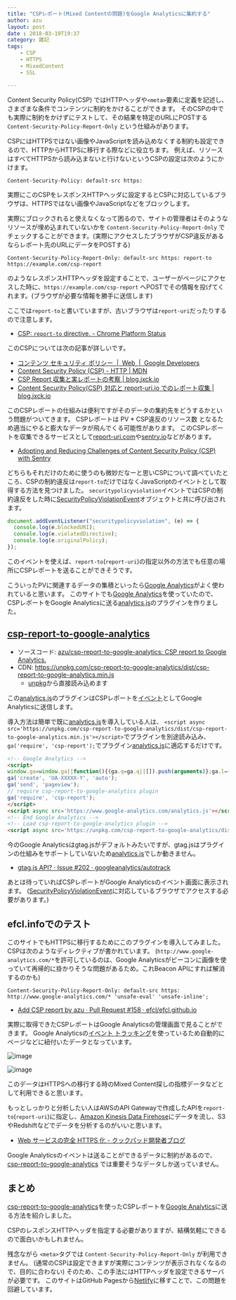 ```yaml
---
title: "CSPレポート(Mixed Contentの問題)をGoogle Analyticsに集約する"
author: azu
layout: post
date : 2018-03-19T19:37
category: 雑記
tags:
    - CSP
    - HTTPS
    - MixedContent
    - SSL

---
```



Content Security Policy(CSP) ではHTTPヘッダや`<meta>`要素に定義を記述し、さまざまな条件でコンテンツに制約をかけることができます。
そのCSPの中でも実際に制約をかけずにテストして、その結果を特定のURLにPOSTする `Content-Security-Policy-Report-Only` という仕組みがあります。

CSPにはHTTPSではない画像やJavaScriptを読み込めなくする制約も設定できるので、HTTPからHTTPSに移行する際などに役立ちます。
例えば、リソースはすべてHTTPSから読み込まないと行けないというCSPの設定は次のようにかけます。

```
Content-Security-Policy: default-src https:
```

実際にこのCSPをレスポンスHTTPヘッダに設定するとCSPに対応しているブラウザは、HTTPSではない画像やJavaScriptなどをブロックします。

実際にブロックされると使えなくなって困るので、サイトの管理者はそのようなリソースが埋め込まれていないかを `Content-Security-Policy-Report-Only` でチェックすることができます。(実際にアクセスしたブラウザがCSP違反があるならレポート先のURLにデータをPOSTする)

```
Content-Security-Policy-Report-Only: default-src https: report-to https://example.com/csp-report
```

のようなレスポンスHTTPヘッダを設定することで、ユーザーがページにアクセスした時に、`https://example.com/csp-report` へPOSTでその情報を投げてくれます。(ブラウザが必要な情報を勝手に送信します)

ここでは`report-to`と書いていますが、古いブラウザは`report-uri`だったりするので注意します。

- [CSP: `report-to` directive. - Chrome Platform Status](https://www.chromestatus.com/feature/5826576096690176 "CSP: `report-to` directive. - Chrome Platform Status")

このCSPについては次の記事が詳しいです。

- [コンテンツ セキュリティ ポリシー  |  Web  |  Google Developers](https://developers.google.com/web/fundamentals/security/csp/?hl=ja)
- [Content Security Policy (CSP) - HTTP | MDN](https://developer.mozilla.org/ja/docs/Web/HTTP/CSP)
- [CSP Report 収集と実レポートの考察 | blog.jxck.io](https://blog.jxck.io/entries/2017-02-13/csp-report-case-study.html)
- [Content Security Policy(CSP) 対応と report-uri.io でのレポート収集 | blog.jxck.io](https://blog.jxck.io/entries/2016-03-30/content-security-policy.html)

このCSPレポートの仕組みは便利ですがそのデータの集約先をどうするかという問題がついてきます。
CSPレポートは PV * CSP違反のリソース数 となるため適当にやると膨大なデータが飛んでくる可能性があります。
このCSPレポートを収集できるサービスとして[report-uri.com](https://report-uri.com/ "report-uri.com")や[sentry.io](https://sentry.io/)などがあります。

- [Adopting and Reducing Challenges of Content Security Policy (CSP) with Sentry](https://medium.com/sourceclear/content-security-policy-with-sentry-efb04f336f59 "Adopting and Reducing Challenges of Content Security Policy (CSP) with Sentry")

どちらもそれだけのために使うのも微妙だなーと思いCSPについて調べていたところ、CSPの制約違反は`report-to`だけではなくJavaScriptのイベントとして取得する方法を見つけました。
`securitypolicyviolation`イベントではCSPの制約違反をした時に[SecurityPolicyViolationEvent](https://developer.mozilla.org/en-US/docs/Web/API/SecurityPolicyViolationEvent "SecurityPolicyViolationEvent - Web APIs | MDN")オブジェクトと共に呼び出されます。

```js
document.addEventListener("securitypolicyviolation", (e) => {
  console.log(e.blockedURI);    
  console.log(e.violatedDirective);    
  console.log(e.originalPolicy);
});
```

このイベントを使えば、`report-to`(`report-uri`)の指定以外の方法でも任意の場所にCSPレポートを送ることができそうです。

こういったPVに関連するデータの集積といったら[Google Analytics](https://www.google.com/analytics/)がよく使われていると思います。
このサイトでも[Google Analytics](https://www.google.com/analytics/)を使っていたので、CSPレポートをGoogle Analyticsに送る[analytics.js](https://developers.google.com/analytics/devguides/collection/analyticsjs/ "analytics.js")のプラグインを作りました。

## [csp-report-to-google-analytics](https://github.com/azu/csp-report-to-google-analytics) 

- ソースコード: [azu/csp-report-to-google-analytics: CSP report to Google Analytics.](https://github.com/azu/csp-report-to-google-analytics "azu/csp-report-to-google-analytics: CSP report to Google Analytics.")
- CDN: <https://unpkg.com/csp-report-to-google-analytics/dist/csp-report-to-google-analytics.min.js>
  - [unpkg](https://unpkg.com/ "unpkg")から直接読み込めます

この[analytics.js](https://developers.google.com/analytics/devguides/collection/analyticsjs/ "analytics.js")のプラグインはCSPレポートを[イベント](https://developers.google.com/analytics/devguides/collection/analyticsjs/events?hl=ja "イベント トラッキング")としてGoogle Analyticsに送信します。

導入方法は簡単で既に[analytics.js](https://developers.google.com/analytics/devguides/collection/analyticsjs/ "analytics.js")を導入している人は、
`<script async src='https://unpkg.com/csp-report-to-google-analytics/dist/csp-report-to-google-analytics.min.js'></script>`でプラグインを別途読み込み、`ga('require', 'csp-report');`でプラグイン[analytics.js](https://developers.google.com/analytics/devguides/collection/analyticsjs/ "analytics.js")に適応するだけです。

```html
<!-- Google Analytics -->
<script>
window.ga=window.ga||function(){(ga.q=ga.q||[]).push(arguments)};ga.l=+new Date;
ga('create', 'UA-XXXXX-Y', 'auto');
ga('send', 'pageview');
// require csp-report-to-google-analytics plugin
ga('require', 'csp-report');
</script>
<script async src='https://www.google-analytics.com/analytics.js'></script>
<!-- End Google Analytics -->
<!-- Load csp-report-to-google-analytics plugin -->
<script async src='https://unpkg.com/csp-report-to-google-analytics/dist/csp-report-to-google-analytics.min.js'></script>
```

今のGoogle Analyticsはgtag.jsがデフォルトみたいですが、gtag.jsはプラグインの仕組みをサポートしていないため[analytics.js](https://developers.google.com/analytics/devguides/collection/analyticsjs/ "analytics.js")でしか動きません。

- [gtag.js API? · Issue #202 · googleanalytics/autotrack](https://github.com/googleanalytics/autotrack/issues/202 "gtag.js API? · Issue #202 · googleanalytics/autotrack")

あとは待っていればCSPレポートがGoogle Analyticsのイベント画面に表示されます。
([SecurityPolicyViolationEvent](https://developer.mozilla.org/en-US/docs/Web/API/SecurityPolicyViolationEvent "SecurityPolicyViolationEvent")に対応しているブラウザでアクセスする必要があります。)

## efcl.infoでのテスト

このサイトでもHTTPSに移行するためにこのプラグインを導入してみました。
CSPは次のようなディレクティブが書かれています。
(`http://www.google-analytics.com/*`を許可しているのは、Google Analyticsがビーコンに画像を使っていて再帰的に掛かりそうな問題があるため。これBeacon APIにすれば解消するのかも)

```
Content-Security-Policy-Report-Only: default-src https: http://www.google-analytics.com/* 'unsafe-eval' 'unsafe-inline';
```

- [Add CSP report by azu · Pull Request #158 · efcl/efcl.github.io](https://github.com/efcl/efcl.github.io/pull/158 "Add CSP report by azu · Pull Request #158 · efcl/efcl.github.io")

実際に取得できたCSPレポートはGoogle Analyticsの管理画面で見ることができます。
Google Analyticsの[イベント トラッキング](https://developers.google.com/analytics/devguides/collection/analyticsjs/events?hl=ja "イベント トラッキング")を使っているため自動的にページなどに紐付いたデータとなっています。

![image](https://monosnap.com/file/T6PG3DJYTrCCtkpaGf7iAIL2bknlPm.png)

![image](https://monosnap.com/file/nLN63lZGRFY5vyhJE5dZi7HHSFF33f.png)

このデータはHTTPSへの移行する時のMixed Content探しの指標データなどとして利用できると思います。

もっとしっかりと分析したい人はAWSのAPI Gatewayで作成したAPIを`report-to`(`report-uri`)に指定し、[Amazon Kinesis Data Firehose](https://aws.amazon.com/jp/kinesis/data-firehose/ "Amazon Kinesis Data Firehose")にデータを流し、S3やRedshiftなどでデータを分析するのがいいと思います。

- [Web サービスの完全 HTTPS 化 - クックパッド開発者ブログ](http://techlife.cookpad.com/entry/2017/04/19/190901 "Web サービスの完全 HTTPS 化 - クックパッド開発者ブログ")

Google Analyticsのイベントは送ることができるデータに制約があるので、[csp-report-to-google-analytics](https://github.com/azu/csp-report-to-google-analytics) では重要そうなデータしか送っていません。

## まとめ

[csp-report-to-google-analytics](https://github.com/azu/csp-report-to-google-analytics)を使ったCSPレポートを[Google Analytics](https://www.google.com/analytics/)に送る方法を紹介しました。

CSPのレスポンスHTTPヘッダを指定する必要がありますが、結構気軽にできるので面白いかもしれません。

残念ながら `<meta>`タグでは `Content-Security-Policy-Report-Only` が利用できません。
(通常のCSPは設定できますが実際にコンテンツが表示されなくなるので、目的に合わない)
そのため、この手法にはHTTPヘッダを設定できるサーバが必要です。
このサイトはGitHub Pagesから[Netlify](https://www.netlify.com/)に移すことで、この問題を回避しています。
